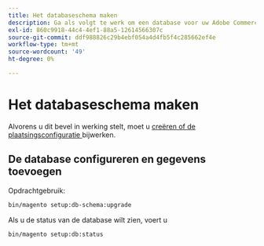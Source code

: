 ```yaml
---
title: Het databaseschema maken
description: Ga als volgt te werk om een database voor uw Adobe Commerce-project te maken.
exl-id: 860c9918-44c4-4ef1-88a5-12614566307c
source-git-commit: ddf988826c29b4ebf054a4d4fb5f4c285662ef4e
workflow-type: tm+mt
source-wordcount: '49'
ht-degree: 0%

---
```


# Het databaseschema maken

Alvorens u dit bevel in werking stelt, moet u [ creëren of de plaatsingsconfiguratie ](deployment.md) bijwerken.

## De database configureren en gegevens toevoegen

Opdrachtgebruik:

```bash
bin/magento setup:db-schema:upgrade
```

Als u de status van de database wilt zien, voert u

```bash
bin/magento setup:db:status
```
